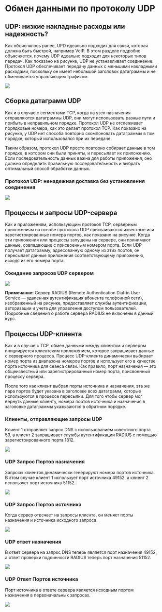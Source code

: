 # Обмен данными по протоколу UDP

<!-- 14.7.1 -->
## UDP: низкие накладные расходы или надежность?

Как объяснялось ранее, UPD идеально подходит для связи, которая должна быть быстрой, например VoIP. В этом разделе подробно объясняется, почему UDP идеально подходит для некоторых типов передач. Как показано на рисунке, UDP не устанавливает соединение. Протокол UDP обеспечивает передачу данных с меньшими накладными расходами, поскольку он имеет небольшой заголовок датаграммы и не обменивается управляющим трафиком.

![](./assets/14.7.1.png)
<!-- /courses/itn-dl/aeed7cc0-34fa-11eb-ad9a-f74babed41a6/af246b40-34fa-11eb-ad9a-f74babed41a6/assets/2e691df2-1c25-11ea-81a0-ffc2c49b96bc.svg -->

<!--
показывает отправителя хоста, который должен отправлять голосовые и видео данные, которые отправляются с помощью UDP, который не требует предварительного согласованного соединения
-->

<!-- 14.7.2 -->
## Сборка датаграмм UDP

Как и в случае с сегментами TCP, когда на узел назначения отправляются датаграммы UDP, они могут использовать разные пути и прибыть в неправильном порядке. Протокол UDP не отслеживает порядковые номера, как это делает протокол TCP. Как показано на рисунке, у UDP нет способа повторно скомпоновать датаграммы в том порядке, который использовался при их передаче.

Таким образом, протокол UDP просто повторно собирает данные в том порядке, в котором они были приняты, и пересылает их приложению. Если последовательность данных важна для работы приложения, оно должно определить правильную последовательность и выбрать оптимальный способ обработки данных.

### Протокол UDP: ненадежная доставка без установления соединения

![](./assets/14.7.2.png)
<!-- /courses/itn-dl/aeed7cc0-34fa-11eb-ad9a-f74babed41a6/af246b40-34fa-11eb-ad9a-f74babed41a6/assets/2e694504-1c25-11ea-81a0-ffc2c49b96bc.svg -->

<!--
показывает UDP датаграммы, отправленные в порядке, но прибывающие из строя из-за возможности различных маршрутов добраться до пункта назначения
-->

<!-- 14.7.3 -->
## Процессы и запросы UDP-сервера

Как и приложениям, использующим протокол TCP, серверным приложениям на основе протокола UDP присваиваются известные или зарегистрированные номера портов, как показано на рисунке. Когда эти приложения или процессы запущены на сервере, они принимают данные, совпадающие с присвоенным номером порта. Если UDP получает датаграмму, адресованную одному из этих портов, он пересылает данные приложения соответствующему приложению, исходя из его номера порта.

### Ожидание запросов UDP сервером

![](./assets/14.7.3.png)
<!-- /courses/itn-dl/aeed7cc0-34fa-11eb-ad9a-f74babed41a6/af246b40-34fa-11eb-ad9a-f74babed41a6/assets/2e69ba30-1c25-11ea-81a0-ffc2c49b96bc.svg -->

<!--
показывает, что приложение RADIUS-сервера использует UDP для прослушивания запросов на порт 53
-->

**Примечание:** Сервер RADIUS (Remote Authentication Dial-in User Service ― удаленная аутентификация абонента телефонной сети), изображенный на рисунке, предоставляет службы аутентификации, авторизации и учета для управления доступом пользователей. Подробные сведения о работе сервера RADIUS не включены в данный курс.

<!-- 14.7.4 -->
## Процессы UDP-клиента

Как и в случае с TCP, обмен данными между клиентом и сервером инициируется клиентским приложением, которое запрашивает данные с серверного процесса. Процесс UDP-клиента динамически выбирает номер порта из диапазона номеров портов и использует его в качестве порта источника для сеанса связи. Как правило, порт назначения — это общеизвестный или зарегистрированный номер порта, присвоенный процессу сервера.

После того как клиент выбрал порты источника и назначения, эта же пара портов будет указана в заголовке всех датаграмм, которые используются в процессе пересылки. Для того чтобы сервер мог вернуть данные клиенту, номера портов источника и назначения в заголовке датаграммы указываются в обратном порядке.

### Клиенты, отправляющие запросы UDP

Клиент 1 отправляет запрос DNS с использованием известного порта 53, а клиент 2 запрашивает службы аутентификации RADIUS с помощью зарегистрированного порта 1812.

![](./assets/14.7.4-1.png)
<!-- /courses/itn-dl/aeed7cc0-34fa-11eb-ad9a-f74babed41a6/af246b40-34fa-11eb-ad9a-f74babed41a6/assets/2e69e146-1c25-11ea-81a0-ffc2c49b96bc.svg -->

<!--
Два разных клиента ПК должны сделать запрос на DNS-сервер
-->

### UDP Запрос Портов назначения

Запросы клиентов динамически генерируют номера портов источника. В этом случае клиент 1 использует порт источника 49152, а клиент 2 использует порт источника 51152.

![](./assets/14.7.4-2.png)
<!-- /courses/itn-dl/aeed7cc0-34fa-11eb-ad9a-f74babed41a6/af246b40-34fa-11eb-ad9a-f74babed41a6/assets/2e6a085a-1c25-11ea-81a0-ffc2c49b96bc.svg -->

<!--
Запросы к DNS-серверу используют UDP-порт назначения 53
-->

### UDP Запрос Портов источника

Когда сервер отвечает на запросы клиента, он меняет порты назначения и источника исходного запроса.

![](./assets/14.7.4-3.png)
<!-- /courses/itn-dl/aeed7cc0-34fa-11eb-ad9a-f74babed41a6/af246b40-34fa-11eb-ad9a-f74babed41a6/assets/2e6a5673-1c25-11ea-81a0-ffc2c49b96bc.svg -->

<!--
Номера портов источника клиента являются случайными числами, которые различают каждого клиента, делающего запрос
-->

### UDP  ответ назначения

В ответ сервера на запрос DNS теперь является порт назначения 49152, а ответ проверки подлинности RADIUS теперь порт назначения 51152.

![](./assets/14.7.4-4.png)
<!-- /courses/itn-dl/aeed7cc0-34fa-11eb-ad9a-f74babed41a6/af246b40-34fa-11eb-ad9a-f74babed41a6/assets/2e6a7d89-1c25-11ea-81a0-ffc2c49b96bc.svg -->

<!--
Когда DNS-сервер выполняет ответы на запросы клиентов. Номера портов источника и назначения переключаются таким образом, что порты назначения являются случайным номером порта клиентов
-->

### UDP Ответ Портов источника

Порт источника в ответе сервера является исходным портом назначения в первоначальных запросах.

![](./assets/14.7.4-5.png)
<!-- /courses/itn-dl/aeed7cc0-34fa-11eb-ad9a-f74babed41a6/af246b40-34fa-11eb-ad9a-f74babed41a6/assets/2e6acba2-1c25-11ea-81a0-ffc2c49b96bc.svg -->

<!--
порт источника 53, идентифицирующий службу DNS сервера
-->

<!-- 14.7.5 -->
<!-- quiz -->

